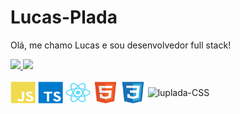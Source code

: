 # Lucas-Plada
Olá, me chamo Lucas e sou desenvolvedor full stack!
<div width="100vw" align="center" style="display: flex">
  <a href="https://github.com/lucasplada">
   <img height="180rem" src="https://github-readme-stats.vercel.app/api?username=lucasplada&count_private=true&include_all_commits=true&show_icons=true&theme=merko&hide_border=false&show_owner=true"/>
    <img height="180rem" src="https://github-readme-stats.vercel.app/api/top-langs/?username=lucasplada&theme=merko&hide_border=false&&layout=compact"/>
  </a>
</div>
<div style="display: inline_block"><br>
  <img align="center" alt="lucasplada-Js" height="35" width="40" src="https://raw.githubusercontent.com/devicons/devicon/master/icons/javascript/javascript-plain.svg">
  <img align="center" alt="luplada-Ts" height="35" width="40" src="https://raw.githubusercontent.com/devicons/devicon/master/icons/typescript/typescript-plain.svg">
  <img align="center" alt="luplada-React" height="35" width="40" src="https://raw.githubusercontent.com/devicons/devicon/master/icons/react/react-original.svg">
  <img align="center" alt="luplada-HTML" height="35" width="40" src="https://raw.githubusercontent.com/devicons/devicon/master/icons/html5/html5-original.svg">
  <img align="center" alt="luplada-CSS" height="35" width="40" src="https://raw.githubusercontent.com/devicons/devicon/master/icons/css3/css3-original.svg">
  <img align="center" alt="luplada-CSS" height="35" width="40" src="https://raw.githubusercontent.com/devicons/devicon/master/icons/c#/c#-original.svg">
</div>
